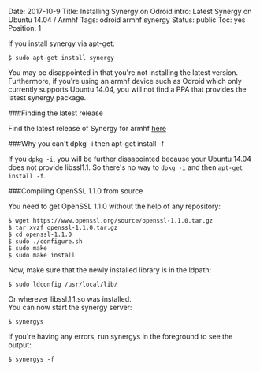 Date: 2017-10-9
Title: Installing Synergy on Odroid
intro: Latest Synergy on Ubuntu 14.04 / Armhf
Tags: odroid armhf synergy
Status: public
Toc: yes
Position: 1

If you install synergy via apt-get:

```
$ sudo apt-get install synergy
```

You may be disappointed in that you're not installing the latest version.
Furthermore, if you're using an armhf device such as Odroid which only currently supports Ubuntu 14.04, you will not find a PPA that provides the latest synergy package.

###Finding the latest release

Find the latest release of Synergy for armhf [here](http://ftp.debian.org/debian/pool/main/s/synergy/?C=N;O=D)

###Why you can't dpkg -i then apt-get install -f

If you `dpkg -i`, you will be further dissapointed because your Ubuntu 14.04 does not provide libssl1.1. So there's no way to `dpkg -i` and then `apt-get install -f`.

###Compiling OpenSSL 1.1.0 from source

You need to get OpenSSL 1.1.0 without the help of any repository:

```
$ wget https://www.openssl.org/source/openssl-1.1.0.tar.gz
$ tar xvzf openssl-1.1.0.tar.gz
$ cd openssl-1.1.0
$ sudo ./configure.sh
$ sudo make
$ sudo make install
```

Now, make sure that the newly installed library is in the ldpath:

```
$ sudo ldconfig /usr/local/lib/
```

Or wherever libssl.1.1.so was installed.  
You can now start the synergy server:

```
$ synergys
```

If you're having any errors, run synergys in the foreground to see the output:

```
$ synergys -f
```